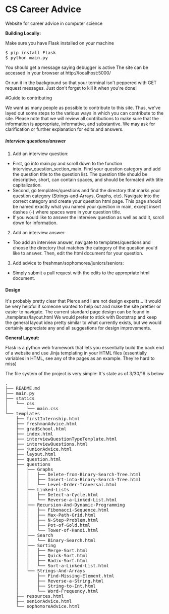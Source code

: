 # CS Career Advice

Website for career advice in computer science

**Building Locally:**

Make sure you have Flask installed on your machine
<pre>
$ pip install Flask 
$ python main.py
</pre>
You should get a message saying debugger is active 
The site can be accessed in your browser at http://localhost:5000/

Or run it in the background so that your terminal isn't peppered with GET request messages.
Just don't forget to kill it when you're done!


#Guide to contributing

We want as many people as possible to contribute to this site. Thus, we've layed out some steps to the various ways in which you can contribute to the site. Please note that we will review all contributions to make sure that the information is appropriate, informative, and substantive. We may ask for clarification or further explanation for edits and answers. 

#####  Interview questions/answer

1) Add an interview question:
-    First, go into main.py and scroll down to the function interview_question_section_main. Find your question category and add the question title to the question list. The question title should be descriptive, short, can contain spaces, and should be formated with title capitalization. 
-    Second, go templates/questions and find the directory that marks your question category (Strings-and-Arrays, Graphs, etc). Navigate into the correct category and create your question html page. This page should be named exactly what you named your question in main, except insert dashes (-) where spaces were in your question title. 
-    If you would like to answer the interview question as well as add it, scroll down for information.

2) Add an interview answer:
-   Too add an interview answer, navigate to templates/questions and choose the directory that matches the category of the question you'd like to answer. Then, edit the html document for your question. 

3) Add advice to freshman/sophomores/juniors/seniors:
-   Simply submit a pull request with the edits to the appropriate html document. 

####  Design

It's probably pretty clear that Pierce and I are not design experts...
It would be very helpful if someone wanted to help out and make the site prettier or easier to navigate. The current standard page design can be found in ./templates/layout.html
We would prefer to stick with Bootstrap and keep the general layout idea pretty similar to what currently exists, but we would certainly appreciate any and all suggestions for design improvements.

**General Layout:**

Flask is a python web framework that lets you essentially build the back end of a website and 
use Jinja templating in your HTML files (essentially variables in HTML, see any of the pages as an example. They're hard to miss)

The file system of the project is very simple:
It's state as of 3/30/16 is below

<pre>
.
├── README.md
├── main.py
├── statics
│   └── css
│       └── main.css
└── templates
    ├── firstInternship.html
    ├── freshmanAdvice.html
    ├── gradSchool.html
    ├── index.html
    ├── interviewQuestionTypeTemplate.html
    ├── interviewQuestions.html
    ├── juniorAdvice.html
    ├── layout.html
    ├── question.html
    ├── questions
    │   ├── Graphs
    │   │   ├── Delete-from-Binary-Search-Tree.html
    │   │   ├── Insert-into-Binary-Search-Tree.html
    │   │   └── Level-Order-Traversal.html
    │   ├── Linked-Lists
    │   │   ├── Detect-a-Cycle.html
    │   │   └── Reverse-a-Linked-List.html
    │   ├── Recursion-And-Dynamic-Programming
    │   │   ├── Fibonacci-Sequence.html
    │   │   ├── Max-Path-Grid.html
    │   │   ├── N-Step-Problem.html
    │   │   ├── Pot-of-Gold.html
    │   │   └── Tower-of-Hanoi.html
    │   ├── Search
    │   │   └── Binary-Search.html
    │   ├── Sorting
    │   │   ├── Merge-Sort.html
    │   │   ├── Quick-Sort.html
    │   │   ├── Radix-Sort.html
    │   │   └── Sort-a-Linked-List.html
    │   └── Strings-And-Arrays
    │       ├── Find-Missing-Element.html
    │       ├── Reverse-a-String.html
    │       ├── String-to-Int.html
    │       └── Word-Frequency.html
    ├── resources.html
    ├── seniorAdvice.html
    └── sophomoreAdvice.html
    </pre>
